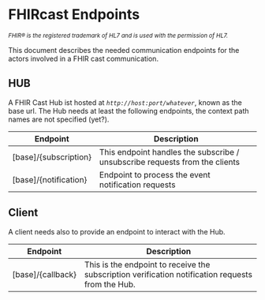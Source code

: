# FHIRcast Endpoints

<small>*FHIR&reg; is the registered trademark of HL7 and is used with the permission of HL7.*</small>

This document describes the needed communication endpoints for the actors involved in a FHIR cast communication.

## HUB

A FHIR Cast Hub ist hosted at *`http://host:port/whatever`*, known as the base url.  The Hub needs at least the following endpoints, the context path names are not specified (yet?).

| Endpoint | Description |
|---|---|
|[base]/{subscription}| This endpoint handles the subscribe / unsubscribe requests from the clients|
|[base]/{notification}| Endpoint to process the event notification requests |

## Client

A client needs also to provide an endpoint to interact with the Hub.

| Endpoint | Description |
|---|---|
|[base]/{callback}| This is the endpoint to receive the subscription verification notification requests from the Hub.

